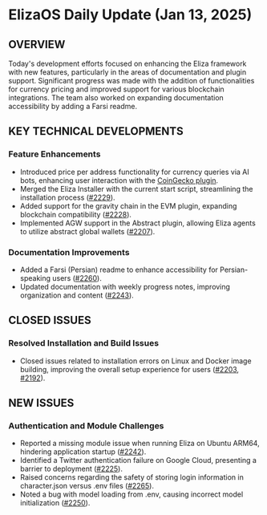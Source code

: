 # ElizaOS Daily Update (Jan 13, 2025)

## OVERVIEW 
Today's development efforts focused on enhancing the Eliza framework with new features, particularly in the areas of documentation and plugin support. Significant progress was made with the addition of functionalities for currency pricing and improved support for various blockchain integrations. The team also worked on expanding documentation accessibility by adding a Farsi readme.

## KEY TECHNICAL DEVELOPMENTS

### Feature Enhancements
- Introduced price per address functionality for currency queries via AI bots, enhancing user interaction with the [CoinGecko plugin](https://github.com/elizaos/eliza/pull/2262).
- Merged the Eliza Installer with the current start script, streamlining the installation process ([#2229](https://github.com/elizaos/eliza/pull/2229)).
- Added support for the gravity chain in the EVM plugin, expanding blockchain compatibility ([#2228](https://github.com/elizaos/eliza/pull/2228)).
- Implemented AGW support in the Abstract plugin, allowing Eliza agents to utilize abstract global wallets ([#2207](https://github.com/elizaos/eliza/pull/2207)).

### Documentation Improvements
- Added a Farsi (Persian) readme to enhance accessibility for Persian-speaking users ([#2260](https://github.com/elizaos/eliza/pull/2260)).
- Updated documentation with weekly progress notes, improving organization and content ([#2243](https://github.com/elizaos/eliza/pull/2243)).

## CLOSED ISSUES

### Resolved Installation and Build Issues
- Closed issues related to installation errors on Linux and Docker image building, improving the overall setup experience for users ([#2203](https://github.com/elizaos/eliza/issues/2203), [#2192](https://github.com/elizaos/eliza/issues/2192)).

## NEW ISSUES

### Authentication and Module Challenges
- Reported a missing module issue when running Eliza on Ubuntu ARM64, hindering application startup ([#2242](https://github.com/elizaos/eliza/issues/2242)).
- Identified a Twitter authentication failure on Google Cloud, presenting a barrier to deployment ([#2225](https://github.com/elizaos/eliza/issues/2225)).
- Raised concerns regarding the safety of storing login information in character.json versus .env files ([#2265](https://github.com/elizaos/eliza/issues/2265)).
- Noted a bug with model loading from .env, causing incorrect model initialization ([#2250](https://github.com/elizaos/eliza/issues/2250)).